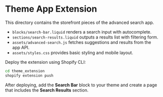 # Theme App Extension

This directory contains the storefront pieces of the advanced search app.

- `blocks/search-bar.liquid` renders a search input with autocomplete.
- `sections/search-results.liquid` outputs a results list with filtering form.
- `assets/advanced-search.js` fetches suggestions and results from the app API.
- `assets/styles.css` provides basic styling and mobile layout.

Deploy the extension using Shopify CLI:

```bash
cd theme_extension
shopify extension push
```

After deploying, add the **Search Bar** block to your theme and create a page that includes the **Search Results** section.

